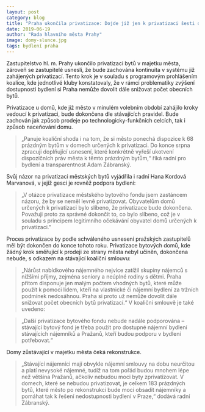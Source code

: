 ```yaml
---
layout: post
category: blog
title: "Praha ukončila privatizace: Dojde již jen k privatizaci šesti domů, která byla rozjednána v minulém volebním období"
date: 2019-06-19
author: "Rada hlavního města Prahy"
image: domy-slunce.jpg
tags: bydlení praha
---
```


Zastupitelstvo hl. m. Prahy ukončilo privatizaci bytů v majetku města, zároveň se zastupitelé usnesli, že bude zachována kontinuita v systému již zahájených privatizací. Tento krok je v souladu s programovým prohlášením koalice, kde jednotlivé kluby konstatovaly, že v rámci problematiky zvýšení dostupnosti bydlení si Praha nemůže dovolit dále snižovat počet obecních bytů.

Privatizace u domů, kde již město v minulém volebním období zahájilo kroky vedoucí k privatizaci, bude dokončena dle stávajících pravidel. Bude zachován jak způsob prodeje po technologicky-funkčních celcích, tak i způsob naceňování domu. 

> „Panuje koaliční shoda i na tom, že si město ponechá dispozice k 68 prázdným bytům v domech určených k privatizaci. Do konce srpna zpracuji doplňující usnesení, které konkrétně vyřeší ukotvení dispozičních práv města k těmto prázdným bytům,“ říká radní pro bydlení a transparentnost Adam Zábranský.

Svůj názor na privatizaci městských bytů vyjádřila i radní Hana Kordová Marvanová, v jejíž gesci je rovněž podpora bydlení: 

> „V otázce privatizace městského bytového fondu jsem zastáncem názoru, že by se neměl levně privatizovat. Obyvatelům domů určených k privatizaci bylo slíbeno, že privatizace bude dokončena. Považuji proto za správné dokončit to, co bylo slíbeno, což je v souladu s principem legitimního očekávání obyvatel domů určených k privatizaci."

Proces privatizace by podle schváleného usnesení pražských zastupitelů měl být dokončen do konce tohoto roku. Privatizace bytových domů, kde žádný krok směřující k prodeji ze strany města nebyl učiněn, dokončena nebude, s odkazem na stávající koaliční smlouvu: 

> „Nárůst nabídkového nájemného nejvíce zatížil skupiny nájemců s nižšími příjmy, zejména seniory a neúplné rodiny s dětmi. Praha přitom disponuje jen malým počtem vhodných bytů, které může použít k pomoci lidem, kteří na vlastnické či nájemní bydlení za tržních podmínek nedosáhnou. Praha si proto už nemůže dovolit dále snižovat počet obecních bytů privatizací.“ V koaliční smlouvě je také uvedeno:

> „Další privatizace bytového fondu nebude nadále podporována – stávající bytový fond je třeba použít pro dostupné nájemní bydlení stávajících nájemníků a Pražanů, kteří budou podporu v bydlení potřebovat.“

Domy zůstávající v majetku města čeká rekonstrukce. 

> „Stávající nájemníci mají obvykle nájemní smlouvy na dobu neurčitou a platí nevysoké nájemné, tudíž na tom pořád budou mnohem lépe než většina Pražanů, ačkoliv nebudou moci byty zprivatizovat. V domech, které se nebudou privatizovat, je celkem 183 prázdných bytů, které město po rekonstrukci bude moci obsadit nájemníky a pomáhat tak k řešení nedostupnosti bydlení v Praze,“ dodává radní Zábranský.
